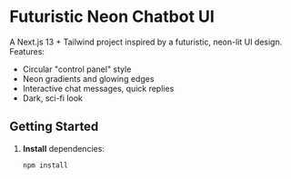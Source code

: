 # Futuristic Neon Chatbot UI

A Next.js 13 + Tailwind project inspired by a futuristic, neon-lit UI design.  
Features:
- Circular "control panel" style
- Neon gradients and glowing edges
- Interactive chat messages, quick replies
- Dark, sci-fi look

## Getting Started

1. **Install** dependencies:
   ```bash
   npm install
